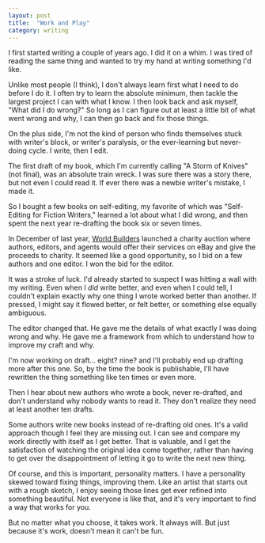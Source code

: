```yaml
---
layout: post
title:  "Work and Play"
category: writing
---
```


I first started writing a couple of years ago.  I did it on a whim.  I was tired of reading the same thing and wanted to try my hand at writing something I'd like.  

Unlike most people (I think), I don't always learn first what I need to do before I do it.  I often try to learn the absolute minimum, then tackle the largest project I can with what I know.  I then look back and ask myself, "What did I do wrong?"  So long as I can figure out at least a little bit of what went wrong and why, I can then go back and fix those things.

On the plus side, I'm not the kind of person who finds themselves stuck with writer's block, or writer's paralysis, or the ever-learning but never-doing cycle.  I write, then I edit.  

<!--more-->

The first draft of my book, which I'm currently calling "A Storm of Knives" (not final), was an absolute train wreck.  I was sure there was a story there, but not even I could read it.  If ever there was a newbie writer's mistake, I made it.  

So I bought a few books on self-editing, my favorite of which was "Self-Editing for Fiction Writers," learned a lot about what I did wrong, and then spent the next year re-drafting the book six or seven times.  

In December of last year, [World Builders](worldbuilders.org) launched a charity auction where authors, editors, and agents would offer their services on eBay and give the proceeds to charity.  It seemed like a good opportunity, so I bid on a few authors and one editor.  I won the bid for the editor.

It was a stroke of luck.  I'd already started to suspect I was hitting a wall with my writing.  Even when I _did_ write better, and even when I could tell, I couldn't explain exactly why one thing I wrote worked better than another.  If pressed, I might say it flowed better, or felt better, or something else equally ambiguous. 

The editor changed that.  He gave me the details of what exactly I was doing wrong and why.  He gave me a framework from which to understand how to improve my craft and why.  

I'm now working on draft... eight?  nine? and I'll probably end up drafting more after this one.  So, by the time the book is publishable, I'll have rewritten the thing something like ten times or even more.

Then I hear about new authors who wrote a book, never re-drafted, and don't understand why nobody wants to read it.  They don't realize they need at least another ten drafts.

Some authors write new books instead of re-drafting old ones.  It's a valid approach though I feel they are missing out.  I can see and compare my work directly with itself as I get better.  That is valuable, and I get the satisfaction of watching the original idea come together, rather than having to get over the disappointment of letting it go to write the next new thing.

Of course, and this is important, personality matters.  I have a personality skewed toward fixing things, improving them.  Like an artist that starts out with a rough sketch, I enjoy seeing those lines get ever refined into something beautiful.  Not everyone is like that, and it's very important to find a way that works for you.

But no matter what you choose, it takes work.  It always will.  But just because it's work, doesn't mean it can't be fun. 